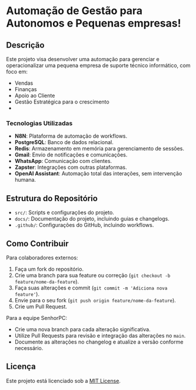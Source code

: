# Automação de Gestão para Autonomos e Pequenas empresas!

## Descrição

Este projeto visa desenvolver uma automação para gerenciar e operacionalizar uma pequena empresa de suporte técnico informático, com foco em:

- Vendas
- Finanças
- Apoio ao Cliente
- Gestão Estratégica para o crescimento
- 
### Tecnologias Utilizadas

- **N8N**: Plataforma de automação de workflows.
- **PostgreSQL**: Banco de dados relacional.
- **Redis**: Armazenamento em memória para gerenciamento de sessões.
- **Gmail**: Envio de notificações e comunicações.
- **WhatsApp**: Comunicação com clientes.
- **Zapster**: Integrações com outras plataformas.
- **OpenAI Assistant**: Automação total das interações, sem intervenção humana.

## Estrutura do Repositório

- `src/`: Scripts e configurações do projeto.
- `docs/`: Documentação do projeto, incluindo guias e changelogs.
- `.github/`: Configurações do GitHub, incluindo workflows.

## Como Contribuir

Para colaboradores externos:

1. Faça um fork do repositório.
2. Crie uma branch para sua feature ou correção (`git checkout -b feature/nome-da-feature`).
3. Faça suas alterações e commit (`git commit -m 'Adiciona nova feature'`).
4. Envie para o seu fork (`git push origin feature/nome-da-feature`).
5. Crie um Pull Request.

Para a equipe SenhorPC:

- Crie uma nova branch para cada alteração significativa.
- Utilize Pull Requests para revisão e integração das alterações no `main`.
- Documente as alterações no changelog e atualize a versão conforme necessário.

## Licença

Este projeto está licenciado sob a [MIT License](LICENSE).
